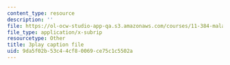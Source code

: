 ```yaml
---
content_type: resource
description: ''
file: https://ol-ocw-studio-app-qa.s3.amazonaws.com/courses/11-384-malaysia-sustainable-cities-practicum-spring-2018/9da5f02b53c44cf80069ce75c1c5502a_2Y0cpVGuDoM.srt
file_type: application/x-subrip
resourcetype: Other
title: 3play caption file
uid: 9da5f02b-53c4-4cf8-0069-ce75c1c5502a
---
```


